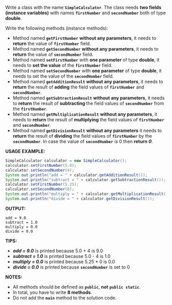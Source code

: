Write a class with the name **`SimpleCalculator`**. The class needs **two fields (instance variables)** with names **`firstNumber`** and **`secondNumber`** both of type **double**.

Write the following methods (instance methods):

* Method named **`getFirstNumber`** **without any parameters**, it needs to **return** the value of **`firstNumber`** field.
* Method named **`getSecondNumber`** **without any parameters**, it needs to **return** the value of **`secondNumber`** field.
* Method named **`setFirstNumber`** with **one parameter** of type **double**, it needs to **set the value** of the **`firstNumber`** field.
* Method named **`setSecondNumber`** with **one parameter** of type **double**, it needs to set the value of the **`secondNumber`** field.
* Method named **`getAdditionResult`** **without any parameters**, it needs to **return** the result of **adding** the field values of **`firstNumber`** and **`secondNumber`**.
* Method named **`getSubtractionResult`** **without any parameters**, it needs to **return** the result of **subtracting** the field values of **`secondNumber`** from the **`firstNumber`**.
* Method named **`getMultiplicationResult`** **without any parameters**, it needs to **return** the result of **multiplying** the field values of **`firstNumber`** and **`secondNumber`**.
* Method named **`getDivisionResult`** **without any parameters** it needs to **return** the result of **dividing** the field values of **`firstNumber`** by the **`secondNumber`**. In case the value of **`secondNumber`** is 0 then **return** **_0_**.

**USAGE EXAMPLE:**

```java
SimpleCalculator calculator = new SimpleCalculator();
calculator.setFirstNumber(5.0);
calculator.setSecondNumber(4);
System.out.println("add = " + calculator.getAdditionResult());
System.out.println("subtract = " + calculator.getSubtractionResult());
calculator.setFirstNumber(5.25);
calculator.setSecondNumber(0);
System.out.println("multiply = " + calculator.getMultiplicationResult());
System.out.println("divide = " + calculator.getDivisionResult());
```

**OUTPUT:**

```
add = 9.0
subtract = 1.0
multiply = 0.0
divide = 0.0
```

**TIPS:**

* **_add = 9.0_** is printed because 5.0 + 4 is 9.0
* **_subtract = 1.0_** is printed because 5.0 - 4 is 1.0
* **_multiply = 0.0_** is printed because 5.25 * 0 is 0.0
* **_divide = 0.0_** is printed because **`secondNumber`** is set to 0

**NOTES:**

* All methods should be defined as **`public`**, **not** **`public static`**.
* In total, you have to write **8 methods**.
* Do not add the **`main`** method to the solution code.
